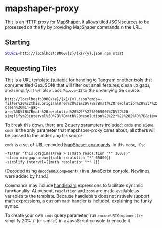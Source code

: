 # mapshaper-proxy

This is an HTTP proxy for [MapShaper](https://github.com/mbloch/mapshaper).
It allows tiled JSON sources to be processed on the fly by providing
MapShaper commands in the URL.

## Starting

```bash
SOURCE=http://localhost:8000/{z}/{x}/{y}.json npm start
```

## Requesting Tiles

This is a URL template (suitable for handing to Tangram or other tools that
consume tiled GeoJSON) that will filter out small features, clean up gaps,
and simplify. It will also pass `?sieve=12` to the underlying tile source.

```
http://localhost:8080/{z}/{x}/{y}.json?cmds=-filter%20%22this.originalArea%20%3E%20%7B%7Bmath%20resolution%20%22*%22%201000%7D%7D%22%20-clean%20min-gap-area%3D%7B%7Bmath%20resolution%20%22*%22%2065000%7D%7D%20-simplify%20interval%3D%7B%7Bmath%20resolution%20%22*%22%202%7D%7D&sieve=12
```

To break this down, there are 2 query parameters included: `cmds` and
`sieve`. `cmds` is the only parameter that mapshaper-proxy cares about; all
others will be passed to the underlying tile source.

`cmds` is a set of URL-encoded [MapShaper
commands](https://github.com/mbloch/mapshaper/wiki/Command-Reference). In
this case, it's:

```
-filter "this.originalArea > {{math resolution "*" 1000}}"
-clean min-gap-area={{math resolution "*" 65000}}
-simplify interval={{math resolution "*" 2}}
```

(Decoded using `decodeURIComponent()` in a JavaScript console. Newlines were
added by hand.)

Commands may include [handlebars](https://handlebarsjs.com/) expressions to
facilitate dynamic functionality. At present, `resolution` and `zoom` are
made available as variables to the template. Because handlebars does not
natively support math expressions, a custom `math` handler is included,
explaining the funky syntax.

To create your own `cmds` query parameter, run
`encodeURIComponent(\`-simplify 20%\`)` (or similar) in a JavaScript console
to encode it.